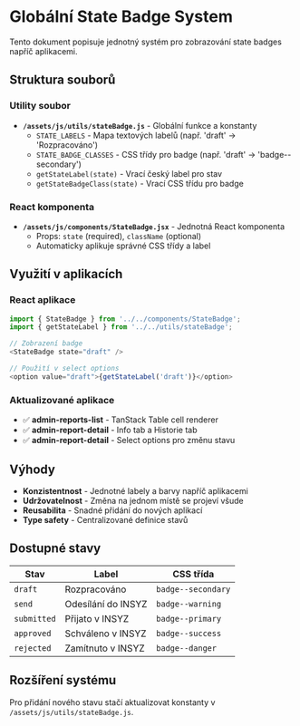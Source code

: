 # Globální State Badge System

Tento dokument popisuje jednotný systém pro zobrazování state badges napříč aplikacemi.

## Struktura souborů

### Utility soubor
- **`/assets/js/utils/stateBadge.js`** - Globální funkce a konstanty
  - `STATE_LABELS` - Mapa textových labelů (např. 'draft' → 'Rozpracováno')
  - `STATE_BADGE_CLASSES` - CSS třídy pro badge (např. 'draft' → 'badge--secondary')
  - `getStateLabel(state)` - Vrací český label pro stav
  - `getStateBadgeClass(state)` - Vrací CSS třídu pro badge

### React komponenta
- **`/assets/js/components/StateBadge.jsx`** - Jednotná React komponenta
  - Props: `state` (required), `className` (optional)
  - Automaticky aplikuje správné CSS třídy a label

## Využití v aplikacích

### React aplikace
```javascript
import { StateBadge } from '../../components/StateBadge';
import { getStateLabel } from '../../utils/stateBadge';

// Zobrazení badge
<StateBadge state="draft" />

// Použití v select options
<option value="draft">{getStateLabel('draft')}</option>
```

### Aktualizované aplikace
- ✅ **admin-reports-list** - TanStack Table cell renderer
- ✅ **admin-report-detail** - Info tab a Historie tab  
- ✅ **admin-report-detail** - Select options pro změnu stavu

## Výhody
- **Konzistentnost** - Jednotné labely a barvy napříč aplikacemi
- **Udržovatelnost** - Změna na jednom místě se projeví všude
- **Reusabilita** - Snadné přidání do nových aplikací
- **Type safety** - Centralizované definice stavů

## Dostupné stavy
| Stav | Label | CSS třída |
|------|-------|----------|
| `draft` | Rozpracováno | `badge--secondary` |
| `send` | Odesílání do INSYZ | `badge--warning` |
| `submitted` | Přijato v INSYZ | `badge--primary` |
| `approved` | Schváleno v INSYZ | `badge--success` |
| `rejected` | Zamítnuto v INSYZ | `badge--danger` |

## Rozšíření systému
Pro přidání nového stavu stačí aktualizovat konstanty v `/assets/js/utils/stateBadge.js`.